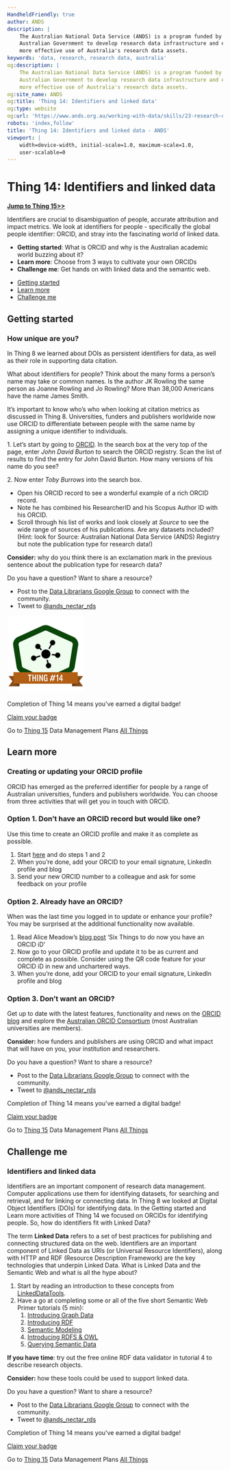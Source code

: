 ```yaml
---
HandheldFriendly: true
author: ANDS
description: |
    The Australian National Data Service (ANDS) is a program funded by the
    Australian Government to develop research data infrastructure and enable
    more effective use of Australia's research data assets.
keywords: 'data, research, research data, australia'
og:description: |
    The Australian National Data Service (ANDS) is a program funded by the
    Australian Government to develop research data infrastructure and enable
    more effective use of Australia's research data assets.
og:site_name: ANDS
og:title: 'Thing 14: Identifiers and linked data'
og:type: website
og:url: 'https://www.ands.org.au/working-with-data/skills/23-research-data-things/all23/thing-14'
robots: 'index,follow'
title: 'Thing 14: Identifiers and linked data - ANDS'
viewport: |
    width=device-width, initial-scale=1.0, maximum-scale=1.0,
    user-scalable=0
---
```

# Thing 14: Identifiers and linked data

**[Jump to Thing 15&gt;&gt;](thing-15.md)**

Identifiers are crucial to disambiguation of people, accurate
attribution and impact metrics.  We look at identifiers for people -
specifically the global people identifier: ORCID, and stray into the
fascinating world of linked data.

-   **Getting started**:  What is ORCID and why is the Australian
    academic world buzzing about it?
-   **Learn more**:  Choose from 3 ways to cultivate your own ORCIDs
-   **Challenge me**: Get hands on with linked data and the semantic
    web.

* [Getting started](#getting-started)
* [Learn more](#learn-more)
* [Challenge me](#challenge-me)


## Getting started 
### How unique are you?

In Thing 8 we learned about DOIs as persistent identifiers for data, as
well as their role in supporting data citation.

What about identifiers for people? Think about the many forms a person’s
name may take or common names. Is the author JK Rowling the same person
as Joanne Rowling and Jo Rowling? More than 38,000 Americans have the
name James Smith.

It’s important to know who’s who when looking at citation metrics as
discussed in Thing 8. Universities, funders and publishers worldwide now
use ORCID to differentiate between people with the same name by
assigning a unique identifier to individuals.

1\. Let’s start by going to [ORCID](http://orcid.org/). In the search box
at the very top of the page, enter *John David Burton* to search the
ORCID registry. Scan the list of results to find the entry for John
David Burton. How many versions of his name do you see?

2\. Now enter *Toby Burrows* into the search box.

-   Open his ORCID record to see a wonderful example of a rich ORCID
    record.
-   Note he has combined his ResearcherID and his Scopus Author ID with
    his ORCID.
-   Scroll through his list of works and look closely at *Source* to see
    the wide range of sources of his publications. Are any datasets
    included? (Hint: look for Source: Australian National Data Service
    (ANDS) Registry but note the publication type for research data!)

**Consider:** why do you think there is an exclamation mark in the
previous sentence about the publication type for research data?

Do you have a question?  Want to share a resource?

-   Post to the [Data Librarians Google Group](https://plus.google.com/u/0/communities/105455769899183786145)
    to connect with the community.
-   Tweet to [@ands\_nectar\_rds](http://twitter.com/ands_nectar_rds "ANDS Nectar RDS on Twitter")

![thing14 credly badge](../images/Badge-thing14.png)

Completion of Thing 14 means you've earned a digital badge!

[Claim your badge](https://credly.com/claim/66859/D92-3FA5-869)

Go to [Thing 15](thing-15.md "thing 15")
Data Management Plans [All Things](index.md)

## Learn more 
### Creating or updating your ORCID profile

ORCID has emerged as the preferred identifier for people by a
range of Australian universities, funders and publishers worldwide. You
can choose from three activities that will get you in touch with ORCID.

### Option 1. Don’t have an ORCID record but would like one?

Use this time to create an ORCID profile and make it as complete as
possible.

1.  Start [here](http://orcid.org/ "ORCID signup") and do steps 1 and 2
2.  When you’re done, add your ORCID to your email signature, LinkedIn
    profile and blog
3.  Send your new ORCID number to a colleague and ask for some feedback
    on your profile

### Option 2. Already have an ORCID?

When was the last time you logged in to update or enhance your profile?
You may be surprised at the additional functionality now available.

1.  Read Alice Meadow’s [blog
    post](https://orcid.org/blog/2015/07/23/six-things-do-now-you%E2%80%99ve-got-orcid-id "Six things to do now that you have an ORCID - blog post")
    ‘Six Things to do now you have an ORCID iD’
2.  Now go to your ORCID profile and update it to be as current and
    complete as possible. Consider using the QR code feature for your
    ORCID iD in new and unchartered ways.
3.  When you’re done, add your ORCID to your email signature, LinkedIn
    profile and blog

### Option 3. Don’t want an ORCID?

Get up to date with the latest features, functionality and news on the
[ORCID blog](https://orcid.org/blog) and explore the [Australian ORCID
Consortium](http://aaf.edu.au/orcid/) (most Australian universities are
members).

**Consider:** how funders and publishers are using ORCID and what impact
that will have on you, your institution and researchers.


Do you have a question?  Want to share a resource?

-   Post to the [Data Librarians Google Group](https://plus.google.com/u/0/communities/105455769899183786145)
    to connect with the community.
-   Tweet to [@ands\_nectar\_rds](http://twitter.com/ands_nectar_rds "ANDS Nectar RDS on Twitter")


Completion of Thing 14 means you've earned a digital badge!

[Claim your badge](https://credly.com/claim/66859/D92-3FA5-869)

Go to [Thing 15](thing-15.md "thing 15")
Data Management Plans [All Things](index.md)


## Challenge me 
### Identifiers and linked data

Identifiers are an important component of research data management.
Computer applications use them for identifying datasets, for searching
and retrieval, and for linking or connecting data. In Thing 8 we looked
at Digital Object Identifiers (DOIs) for identifying data. In the
Getting started and Learn more activities of Thing 14 we focused on
ORCIDs for identifying people. So, how do identifiers fit with Linked
Data?

The term **Linked Data** refers to a set of best practices for
publishing and connecting structured data on the web. Identifiers are an
important component of Linked Data as URIs (or Universal Resource
Identifiers), along with HTTP and RDF (Resource Description Framework)
are the key technologies that underpin Linked Data. What is Linked Data
and the Semantic Web and what is all the hype about?

1.  Start by reading an introduction to these concepts from
    [LinkedDataTools](http://www.linkeddatatools.com/semantic-web-basics).
2.  Have a go at completing some or all of the five short  Semantic Web
    Primer tutorials (5 min):
    1.  [Introducing Graph
        Data](http://www.linkeddatatools.com/introducing-rdf "Introducing graph data")
    2.  [Introducing
        RDF](http://www.linkeddatatools.com/introducing-rdf-part-2 "Introducing RDF")
    3.  [Semantic
        Modeling](http://www.linkeddatatools.com/semantic-modeling "Semantic modeling")
    4.  [Introducing RDFS &
        OWL](http://www.linkeddatatools.com/introducing-rdfs-owl "Introducing RDFS&OWL")
    5.  [Querying Semantic
        Data](http://www.linkeddatatools.com/querying-semantic-data "Querying semantic data")

**If you have time**: try out the free online RDF data validator in
tutorial 4 to describe research objects.

**Consider:** how these tools could be used to support linked data.


Do you have a question?  Want to share a resource?

-   Post to the [Data Librarians Google Group](https://plus.google.com/u/0/communities/105455769899183786145)
    to connect with the community.
-   Tweet to [@ands\_nectar\_rds](http://twitter.com/ands_nectar_rds "ANDS Nectar RDS on Twitter")


Completion of Thing 14 means you've earned a digital badge!

[Claim your badge](https://credly.com/claim/66859/D92-3FA5-869)

Go to [Thing 15](thing-15.md "thing 15")
Data Management Plans [All Things](index.md)
